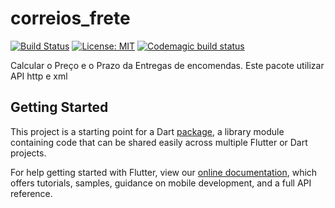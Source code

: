 # correios_frete
[![Build Status](https://travis-ci.org/FelipeMourao/correios-frete.svg?branch=master)](https://travis-ci.org/FelipeMourao/correios-frete)
[![License: MIT](https://img.shields.io/badge/License-MIT-brightgreen.svg)](https://github.com/FelipeMourao/correios-frete/blob/master/LICENSE)
[![Codemagic build status](https://api.codemagic.io/apps/5e2af32b151bb60016f91e91/5e2af32b151bb60016f91e90/status_badge.svg)](https://codemagic.io/apps/5e2af32b151bb60016f91e91/5e2af32b151bb60016f91e90/latest_build)

Calcular o Preço e o Prazo da Entregas de encomendas. Este pacote utilizar API http e xml

## Getting Started

This project is a starting point for a Dart
[package](https://flutter.dev/developing-packages/),
a library module containing code that can be shared easily across
multiple Flutter or Dart projects.

For help getting started with Flutter, view our 
[online documentation](https://flutter.dev/docs), which offers tutorials, 
samples, guidance on mobile development, and a full API reference.
